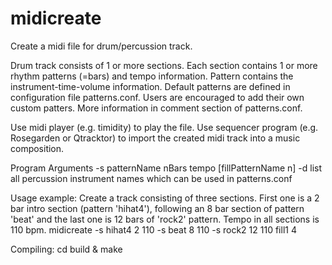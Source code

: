 # midicreate
Create a midi file for drum/percussion track.

Drum track consists of 1 or more sections.
Each section contains 1 or more rhythm patterns (=bars) and tempo information.
Pattern contains the instrument-time-volume information. Default patterns are defined in configuration file patterns.conf. Users are encouraged to add their own custom patters. More information in comment section of patterns.conf.

Use midi player (e.g. timidity) to play the file. Use sequencer program (e.g. Rosegarden or Qtracktor) to import the created midi track into a music composition.

Program Arguments
-s patternName nBars tempo [fillPatternName n]
-d list all percussion instrument names which can be used in patterns.conf

Usage example: Create a track consisting of three sections. First one is a 2 bar intro section (pattern 'hihat4'), following an 8 bar section of pattern 'beat' and the last one is 12 bars of 'rock2' pattern. Tempo in all sections is 110 bpm.
midicreate -s hihat4 2 110 -s beat 8 110 -s rock2 12 110 fill1 4

Compiling:
cd build & make
